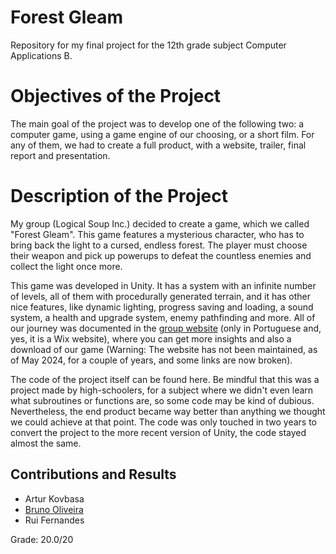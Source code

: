 # Forest Gleam

Repository for my final project for the 12th grade subject Computer Applications B.

# Objectives of the Project

The main goal of the project was to develop one of the following two: a computer game, using a game engine of our choosing, or a short film. For any of them, we had to create a full product, with a website, trailer, final report and presentation.

# Description of the Project

My group (Logical Soup Inc.) decided to create a game, which we called "Forest Gleam". This game features a mysterious character, who has to bring back the light to a cursed, endless forest. The player must choose their weapon and pick up powerups to defeat the countless enemies and collect the light once more.

This game was developed in Unity. It has a system with an infinite number of levels, all of them with procedurally generated terrain, and it has other nice features, like dynamic lighting, progress saving and loading, a sound system, a health and upgrade system, enemy pathfinding and more. All of our journey was documented in the [group website](https://rbrunopo.wixsite.com/logicalsoup) (only in Portuguese and, yes, it is a Wix website), where you can get more insights and also a download of our game (Warning: The website has not been maintained, as of May 2024, for a couple of years, and some links are now broken). 

The code of the project itself can be found here. Be mindful that this was a project made by high-schoolers, for a subject where we didn't even learn what subroutines or functions are, so some code may be kind of dubious. Nevertheless, the end product became way better than anything we thought we could achieve at that point. The code was only touched in two years to convert the project to the more recent version of Unity, the code stayed almost the same.

## Contributions and Results

- Artur Kovbasa
- [Bruno Oliveira](https://github.com/Process-ing)
- Rui Fernandes

Grade: 20.0/20

